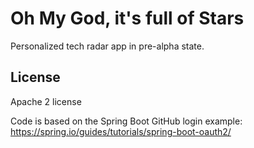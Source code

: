 # Oh My God, it's full of Stars

Personalized tech radar app in pre-alpha state.

## License

Apache 2 license

Code is based on the Spring Boot GitHub login example: https://spring.io/guides/tutorials/spring-boot-oauth2/
